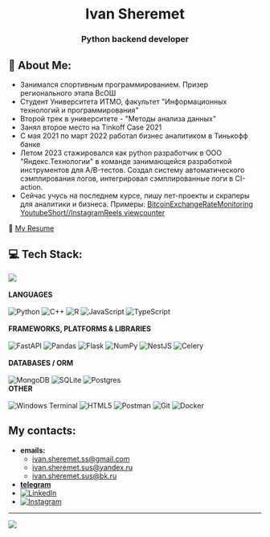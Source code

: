 <h1 align="center">Ivan Sheremet</h1>
<h3 align="center">Python backend developer</h3>

## 💫 About Me:
- Занимался спортивным программированием. Призер регионального этапа ВсОШ
- Студент Университета ИТМО, факультет "Информационных технологий и программирования"
- Второй трек в университете - "Методы анализа данных"
- Занял второе место на Tinkoff Case 2021
- C мая 2021 по март 2022 работал бизнес аналитиком в Тинькофф банке
- Летом 2023 стажировался как python разработчик в ООО "Яндекс.Технологии" в команде занимающейся разработкой инструментов для A/B-тестов. Создал систему автоматического сэмплирования логов, интегрировал сэмплированные логи в CI-action.
- Сейчас учусь на последнем курсе, пишу пет-проекты и скраперы для аналитики и бизнеса. Примеры: [BitcoinExchangeRateMonitoring](https://github.com/DoomsdayIS/BitcoinExchangeRateMonitoring) [YoutubeShort//InstagramReels viewcounter](https://github.com/DoomsdayIS/ReelsParse)

📄 [My Resume](https://github.com/DoomsdayIS/DoomsdayIS/blob/main/Sheremet_Python_Backend_Developer.pdf)

## 💻 Tech Stack:
[![](https://github-readme-stats.vercel.app/api/top-langs/?username=doomsdayIS&theme=dark&hide_border=false&include_all_commits=false&count_private=false&layout=compact)](#) \
<br /> 
**LANGUAGES** \
<br /> 
![Python](https://img.shields.io/badge/python-3670A0?style=for-the-badge&logo=python&logoColor=ffdd54) ![C++](https://img.shields.io/badge/c++-%2300599C.svg?style=for-the-badge&logo=c%2B%2B&logoColor=white) ![R](https://img.shields.io/badge/r-%23276DC3.svg?style=for-the-badge&logo=r&logoColor=white) ![JavaScript](https://img.shields.io/badge/javascript-%23323330.svg?style=for-the-badge&logo=javascript&logoColor=%23F7DF1E) ![TypeScript](https://img.shields.io/badge/typescript-%23007ACC.svg?style=for-the-badge&logo=typescript&logoColor=white) \
<br /> 
**FRAMEWORKS, PLATFORMS & LIBRARIES** \
<br /> 
![FastAPI](https://img.shields.io/badge/FastAPI-005571?style=for-the-badge&logo=fastapi)  ![Pandas](https://img.shields.io/badge/pandas-%23150458.svg?style=for-the-badge&logo=pandas&logoColor=white) ![Flask](https://img.shields.io/badge/flask-%23000.svg?style=for-the-badge&logo=flask&logoColor=white) ![NumPy](https://img.shields.io/badge/numpy-%23013243.svg?style=for-the-badge&logo=numpy&logoColor=white) ![NestJS](https://img.shields.io/badge/nestjs-%23E0234E.svg?style=for-the-badge&logo=nestjs&logoColor=white) ![Celery](https://img.shields.io/badge/celery-%23a9cc54.svg?style=for-the-badge&logo=celery&logoColor=ddf4a4) \
<br /> 
**DATABASES / ORM** \
<br /> 
![MongoDB](https://img.shields.io/badge/MongoDB-%234ea94b.svg?style=for-the-badge&logo=mongodb&logoColor=white) ![SQLite](https://img.shields.io/badge/sqlite-%2307405e.svg?style=for-the-badge&logo=sqlite&logoColor=white) ![Postgres](https://img.shields.io/badge/postgres-%23316192.svg?style=for-the-badge&logo=postgresql&logoColor=white) 
<br /> 
**OTHER** \
<br /> 
![Windows Terminal](https://img.shields.io/badge/Windows%20Terminal-%234D4D4D.svg?style=for-the-badge&logo=windows-terminal&logoColor=white) ![HTML5](https://img.shields.io/badge/html5-%23E34F26.svg?style=for-the-badge&logo=html5&logoColor=white) ![Postman](https://img.shields.io/badge/Postman-FF6C37?style=for-the-badge&logo=postman&logoColor=white) ![Git](https://img.shields.io/badge/git-%23F05033.svg?style=for-the-badge&logo=git&logoColor=white) ![Docker](https://img.shields.io/badge/docker-%230db7ed.svg?style=for-the-badge&logo=docker&logoColor=white) 

## My contacts:
- **emails:**
  - ivan.sheremet.ss@gmail.com
  - ivan.sheremet.sus@yandex.ru
  - ivan.sheremet.sus@bk.ru
- [**telegram**](https://t.me/dsione)
- [![LinkedIn](https://img.shields.io/badge/LinkedIn-%230077B5.svg?logo=linkedin&logoColor=white)](https://linkedin.com/in/something)
- [![Instagram](https://img.shields.io/badge/Instagram-%23E4405F.svg?logo=Instagram&logoColor=white)](https://instagram.com/iamdsivan)
---
[![](https://visitcount.itsvg.in/api?id=doomsdayis&icon=0&color=0)](#)

